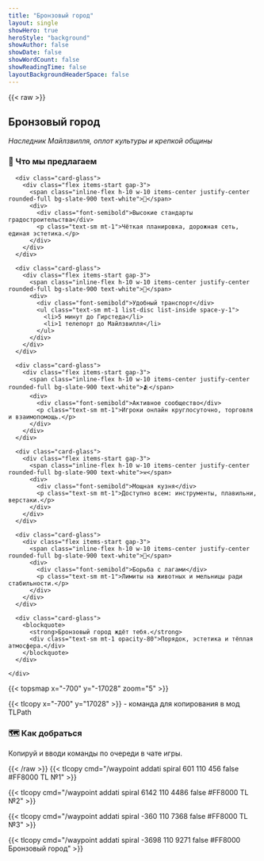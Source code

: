 ```yaml
---
title: "Бронзовый город"
layout: single
showHero: true
heroStyle: "background"
showAuthor: false
showDate: false
showWordCount: false
showReadingTime: false
layoutBackgroundHeaderSpace: false
---
```


{{< raw >}}
<div class="not-prose space-y-8">

  <div class="card-glass">
<h2>Бронзовый город</h2>
<p><em>Наследник Майлзвилля, оплот культуры и крепкой общины</em></p>
  </div>

  <section>
    <h3 class="mb-3 text-lg font-semibold">🌆 Что мы предлагаем</h3>
    <div class="grid grid-cols-1 md:grid-cols-2 lg:grid-cols-3 gap-4">

      <div class="card-glass">
        <div class="flex items-start gap-3">
          <span class="inline-flex h-10 w-10 items-center justify-center rounded-full bg-slate-900 text-white">🧱</span>
          <div>
            <div class="font-semibold">Высокие стандарты градостроительства</div>
            <p class="text-sm mt-1">Чёткая планировка, дорожная сеть, единая эстетика.</p>
          </div>
        </div>
      </div>

      <div class="card-glass">
        <div class="flex items-start gap-3">
          <span class="inline-flex h-10 w-10 items-center justify-center rounded-full bg-slate-900 text-white">🚋</span>
          <div>
            <div class="font-semibold">Удобный транспорт</div>
            <ul class="text-sm mt-1 list-disc list-inside space-y-1">
              <li>5 минут до Гирстеда</li>
              <li>1 телепорт до Майлзвилля</li>
            </ul>
          </div>
        </div>
      </div>

      <div class="card-glass">
        <div class="flex items-start gap-3">
          <span class="inline-flex h-10 w-10 items-center justify-center rounded-full bg-slate-900 text-white">🫂</span>
          <div>
            <div class="font-semibold">Активное сообщество</div>
            <p class="text-sm mt-1">Игроки онлайн круглосуточно, торговля и взаимопомощь.</p>
          </div>
        </div>
      </div>

      <div class="card-glass">
        <div class="flex items-start gap-3">
          <span class="inline-flex h-10 w-10 items-center justify-center rounded-full bg-slate-900 text-white">⚒️</span>
          <div>
            <div class="font-semibold">Мощная кузня</div>
            <p class="text-sm mt-1">Доступно всем: инструменты, плавильни, верстаки.</p>
          </div>
        </div>
      </div>

      <div class="card-glass">
        <div class="flex items-start gap-3">
          <span class="inline-flex h-10 w-10 items-center justify-center rounded-full bg-slate-900 text-white">🐑</span>
          <div>
            <div class="font-semibold">Борьба с лагами</div>
            <p class="text-sm mt-1">Лимиты на животных и мельницы ради стабильности.</p>
          </div>
        </div>
      </div>

      <div class="card-glass">
        <blockquote>
          <strong>Бронзовый город ждёт тебя.</strong>
          <div class="text-sm mt-1 opacity-80">Порядок, эстетика и тёплая атмосфера.</div>
        </blockquote>
      </div>

    </div>
  </section>

{{< topsmap x="-700" y="-17028" zoom="5" >}}

{{< tlcopy x="-700" y="17028" >}} - команда для копирования в мод TLPath


  <section>
    <h3 class="mb-3 text-lg font-semibold">🗺️ Как добраться</h3>
    <p class="opacity-90">Копируй и вводи команды по очереди в чате игры.</p>
  </section>
   {{< /raw >}}
{{< tlcopy cmd="/waypoint addati spiral 601 110 456 false #FF8000 TL №1" >}}
     
{{< tlcopy cmd="/waypoint addati spiral 6142 110 4486 false #FF8000 TL №2" >}}

{{< tlcopy cmd="/waypoint addati spiral -360 110 7368 false #FF8000 TL №3" >}}

{{< tlcopy cmd="/waypoint addati spiral -3698 110 9271 false #FF8000 Бронзовый город" >}}

